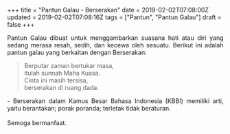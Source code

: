 +++
title = "Pantun Galau - Berserakan"
date = 2019-02-02T07:08:00Z
updated = 2019-02-02T07:08:16Z
tags = ["Pantun", "Pantun Galau"]
draft = false
+++

<div dir="ltr" style="text-align: left;" trbidi="on"><div style="text-align: justify;">Pantun Galau dibuat untuk menggambarkan suasana hati atau diri yang sedang merasa resah, sedih, dan kecewa oleh sesuatu. Berikut ini adalah pantun galau yang berkaitan dengan Berserakan:</div><blockquote class="tr_bq"><div style="text-align: left;">Berputar zaman bertukar masa,<br />itulah sunnah Maha Kuasa.<br />Cinta ini masih tersisa,<br />berserakan di ruang dada.</div></blockquote><div style="text-align: justify;">- Berserakan dalam Kamus Besar Bahasa Indonesia (KBBI) memiliki arti, yaitu berantakan; porak poranda; terletak tidak beraturan.</div><div style="text-align: justify;"><br /></div><div style="text-align: justify;">Semoga bermanfaat. </div></div>
